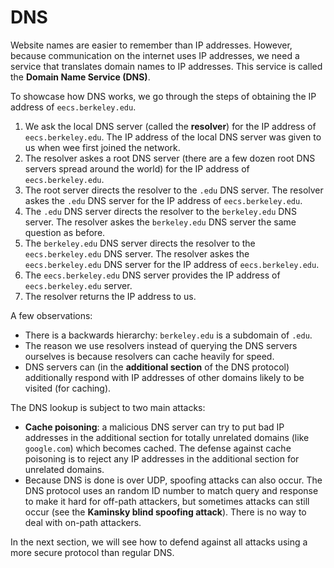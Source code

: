# DNS

Website names are easier to remember than IP addresses. However, because communication on the internet uses IP addresses, we need a service that translates domain names to IP addresses. This service is called the **Domain Name Service (DNS)**.

To showcase how DNS works, we go through the steps of obtaining the IP address of `eecs.berkeley.edu`.

1. We ask the local DNS server (called the **resolver**) for the IP address of `eecs.berkeley.edu`. The IP address of the local DNS server was given to us when wee first joined the network.
2. The resolver askes a root DNS server (there are a few dozen root DNS servers spread around the world) for the IP address of `eecs.berkeley.edu`.
3. The root server directs the resolver to the `.edu` DNS server. The resolver askes the `.edu` DNS server for the IP address of `eecs.berkeley.edu`.
4. The `.edu` DNS server directs the resolver to the `berkeley.edu` DNS server. The resolver askes the `berkeley.edu` DNS server the same question as before.
5. The `berkeley.edu` DNS server directs the resolver to the `eecs.berkeley.edu` DNS server. The resolver askes the `eecs.berkeley.edu` DNS server for the IP address of `eecs.berkeley.edu`.
6. The `eecs.berkeley.edu` DNS server provides the IP address of `eecs.berkeley.edu` server.
7. The resolver returns the IP address to us.

A few observations:

- There is a backwards hierarchy: `berkeley.edu` is a subdomain of `.edu`.
- The reason we use resolvers instead of querying the DNS servers ourselves is because resolvers can cache heavily for speed.
- DNS servers can (in the **additional section** of the DNS protocol) additionally respond with IP addresses of other domains likely to be visited (for caching).

The DNS lookup is subject to two main attacks:

- **Cache poisoning**: a malicious DNS server can try to put bad IP addresses in the additional section for totally unrelated domains (like `google.com`) which becomes cached. The defense against cache poisoning is to reject any IP addresses in the additional section for unrelated domains.
- Because DNS is done is over UDP, spoofing attacks can also occur. The DNS protocol uses an random ID number to match query and response to make it hard for off-path attackers, but sometimes attacks can still occur (see the **Kaminsky blind spoofing attack**). There is no way to deal with on-path attackers.

In the next section, we will see how to defend against all attacks using a more secure protocol than regular DNS.
